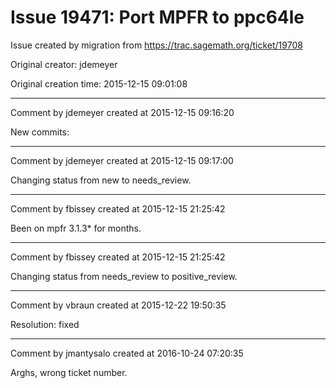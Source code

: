 # Issue 19471: Port MPFR to ppc64le

Issue created by migration from https://trac.sagemath.org/ticket/19708

Original creator: jdemeyer

Original creation time: 2015-12-15 09:01:08




---

Comment by jdemeyer created at 2015-12-15 09:16:20

New commits:


---

Comment by jdemeyer created at 2015-12-15 09:17:00

Changing status from new to needs_review.


---

Comment by fbissey created at 2015-12-15 21:25:42

Been on mpfr 3.1.3* for months.


---

Comment by fbissey created at 2015-12-15 21:25:42

Changing status from needs_review to positive_review.


---

Comment by vbraun created at 2015-12-22 19:50:35

Resolution: fixed


---

Comment by jmantysalo created at 2016-10-24 07:20:35

Arghs, wrong ticket number.
